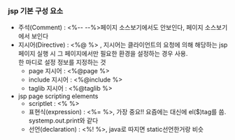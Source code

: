 ### jsp 기본 구성 요소
  - 주석(Comment) : <%-- --%>페이지 소스보기에서도 안보인다, <!-- --> 페이지 소스보기에서 보인다  
  - 지시어(Directive) : <%@ %> , 지시어는 클라이언트의 요청에 의해 해당하는 jsp 페이지 실행 시 그 페이지에서만 필요한 환경을 설정하는 경우 사용.  
  한 마디로 설정 정보를 지정하는 것
    - page 지시어 : <%@page %>  
    - include 지시어 : <%@include %>  
    - taglib 지시어 : <%@taglib %>  
  - jsp page scripting elements  
    - scriptlet : <% %>  
    - 표현식(expression) : <%= %>, 가장 중요!! 요즘에는 대신에 el($)tag를 씀. systemp.out.print와 같다
    - 선언(declaration) : <%! %>, java로 따지면 static선언한거랑 비슷
  
